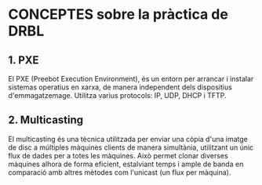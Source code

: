 # CONCEPTES sobre la pràctica de DRBL

## **1. PXE**
El PXE (Preebot Execution Environment), és un entorn per arrancar i instalar sistemas operatius en xarxa, de manera independent dels dispositius d'emmagatzemage. Utilitza varius protocols: IP, UDP, DHCP i TFTP.

## **2. Multicasting**
El multicasting és una tècnica utilitzada per enviar una còpia d'una imatge de disc a múltiples màquines clients de manera simultània, utilitzant un únic flux de dades per a totes les màquines. Això permet clonar diverses màquines alhora de forma eficient, estalviant temps i ample de banda en comparació amb altres mètodes com l'unicast (un flux per màquina).